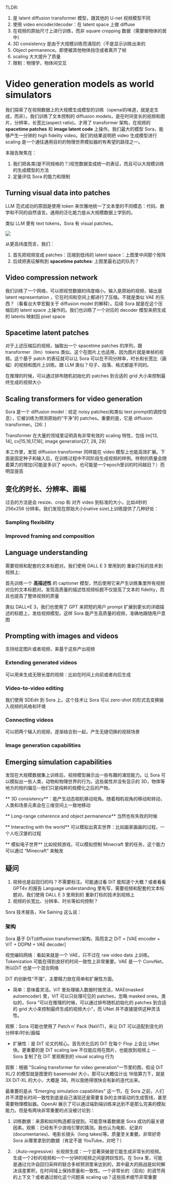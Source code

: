 TLDR:

1. 是 latent diffusion transformer 模型，跟其他的 U-net 视频模型不同
2. 使用 video encoder/decoder：在 latent space 上做 diffuse
3. 在视频的原始尺寸上进行训练，而非 square cropping 数据（需要做物体的居中）
4. 3D consistency 是由于大规模训练而涌现的（不是显示训练出来的
5. Object permanence。即使被其他物体挡住或者离开了帧
6. scaling 大大提升了质量
7. 限制：物理学，物体间交互

# Video generation models as world simulators
我们探索了在视频数据上的大规模生成模型的训练（openai的味道，就是走生成，而非）。我们训练了文本控制的 diffusion models，是在时间变长的视频和图片，分辨率，长宽比(aspect ratio)。才用了 transformer 架构，在视频的 **spacetime patches** 和 **image latent code** 上操作。我们最大的模型 Sora，能够产生一分钟的 high fidelity video。我们的结果说明把 video 生成模型进行 scaling 是一个通往通用目的的物理世界模拟器的有希望的路径之一。

本报告聚焦在：
1. 我们把各类(是不同规格的？)视觉数据变成统一的表征，而且可以大规模训练的生成模型的方法
2. 定量评估 Sora 的能力和限制

## Turning visual data into patches
LLM 范式成功的原因是使用 token 来优雅地统一了文本里的不同模态：代码、数学和不同的自然语言。通用的泛化能力是从大规模数据上学到的。

类似 LLM 里有 text tokens，Sora 有 visual patches。

![](imgs/latentspace-spacetime-patches.png)

从更高纬度而言，我们：
1. 首先把视频变成 patches：压缩到低纬的 latent space：上图里中间那个矩阵
2. 后续把表征解构到 **spacetime patches**: 上图里最右边的队列？

## Video compression network
我们训练了一个网络，可以把视觉数据的纬度缩小。输入是原始的视频，输出是 latent representation ，它在时间和空间上都进行了压缩。不就是类似 VAE 的东西？（看看台大李宏毅关于 diffusion model 的解释）。后续 Sora 就是在这个压缩后的 latent space 上操作的。我们也训练了一个对应的 decoder 模型来把生成的 latents 映射回 pixel space

## Spacetime latent patches
对于上述压缩后的视频，抽取出一个 spacetime patches 的序列，跟 transformer（llm）tokens 类似。这个在图片上也适用，因为图片就是单帧的视频。这个基于 patch 的表征就可以让 Sora 可以在不同分辨率，时长和长宽比（画幅）的视频和图片上训练。跟 LLM 类似？句子、段落、格式都是不同的。

在推理的时候，可以通过排布随机初始化的 patches 到合适的 grid 大小来控制最终生成的视频大小

## Scaling transformers for video generation
Sora 是一个 diffusion model：给定 noisy patches(和类似 text prompt的调控信息），它被训练为预测原始的“干净”的 patches。重要的是，它是 diffusion transformer。[26: ]

Transformer 在大量的领域里证明具有非常有效的 scaling 特性，包括 lm[13, 14], cv[15,16,17,18], image generation[27, 28, 29]

本工作里，发现 diffusion transformer 同样能在 video 模型上也能高效扩展。下面是固定种子和输入后，在训练过程中不同阶段生成视频的样例。样例的质量会随着算力的增加(可能是多训了 epoch，也可能是一个epoch里训的时间越旧？）而明显提高

## 变化的时长、分辨率、画幅
过去的方法是会 resize、crop 和 对齐 video 到标准的大小，比如4秒的 256x256 分辨率。我们发现在原始大小(native size)上训练提供了几种好处：
### Sampling flexibility

### Improved framing and composition

## Language understanding
需要视频和配套的文本标题对。我们使用 DALL E 3 里用到的 重新打标的技术到视频上:

首先训练一个 **高描述性** 的 captioner 模型，然后使用它来产生训练集里所有视频对应的文本标题对。发现高质量的描述性视频标题不仅提高了文本的 fidelity，而且也提高了整体视频的质量

类似 DALL*E 3，我们也使用了 GPT 来把短的用户 prompt 扩展到更长的详细描述的标题上，发给视频模型。这样 Sora 能产生高质量的视频，准确地跟随用户意图

## Prompting with images and videos
支持给定图片或者视频，来基于这些产出视频
### Extending generated videos
可以用来生成无限长度的视频：比如在时间上向前或者向后生成

### Video-to-video editing
我们使用 SDEdit 到 Sora 上。这个技术让 Sora 可以 zero-shot 的形式去变换输入视频的风格和环境
### Connecting videos
可以把两个输入的视频，逐渐结合到一起，产生无缝切换的视频场景

### Image generation capabilities

## Emerging simulation capabilities
发现在大规模数据集上训练后，视频模型展示出一些有趣的涌现能力。让 Sora 可以模拟出一些人类，动物和物理世界的行为。这些属性并没有显示的 3D，物体等地方的规约偏见--他们只是纯粹的规模化之后的产物。

** 3D consistency**：能产生动态相机移动视角。随着相机视角的移动和转动，人类和场景元素会在三维空间上一致地移动

** Long-range coherence and object permanence**  当然也有失败的时候

** Interacting with the world** 可以模拟出真实世界：比如画家画画的过程，一个人吃汉堡的过程

** 模拟电子世界** 比如视频游戏，可以模拟控制 Minecraft 里的任务，这个能力可以通过 “Minecraft” 来触发

## 疑问
1. 视频也是自回归的吗？不需要标注。可能通过看 DiT 能知道个大概？或者看看 GPT4v 的报告
Language understanding 里有写，需要视频和配套的文本标题对。我们使用 DALL E 3 里用到的 重新打标的技术到视频上
2. 视频的长宽比、分辨率、时长等如何控制？


Sora 技术报告，Xie Saining 这么说：

### 架构
Sora 基于 DiT(diffusion transformer)架构，简而言之 DiT = [VAE encoder + ViT + DDPM + VAE decoder]

视觉编码网络：看起来就是一个 VAE，只不过在 raw video data 上训练。Tokenization 可能在得到良好的时间一致性上非常重要。VAE 是一个 ConvNet，所以DiT 也是一个混合网络

DiT 的创新性“不强”，主要精力放在简单和扩展性方面。

* 简单：意味着灵活。ViT 里处理输入数据时很灵活，MAE(masked autoencoder) 里，ViT 可以只处理可见的 patches，忽略 masked ones。类似的，Sora “可以在推理的时候，可以通过排布随机初始化的 patches 到合适的 grid 大小来控制最终生成的视频大小“，而 UNet 并不直接提供这种灵活性。

观察：Sora 可能也使用了 Patch n' Pack (NaViT)，来让 DiT 可以适配到变化的分辨率/时长/画幅

* 扩展性：是 DiT 论文的核心。首先优化后的 DiT 在每个 Flop 上会比 UNet 快。更重要的是 DiT scaling law 不仅能应用在图片，也能放到视频上 -- Sora 复制了在 DiT 里观察到的 visual scaling 行为

观察：根据 "Scaling transformer for video generation"一节里的图，假设 DiT XL/2 的模型就是图里的 basemodel 大小，那可以大概估计出 16倍算力下，就是 3X DiT-XL 的大小，大概是 3B。所以我绝得很快会有新的迭代出来。

最重要的是从 “Emerging simulation capabilities" 这一节。在 Sora 之前，人们并不清楚长时间一致性到底是自己涌现还是需要复杂的主体驱动的生成管线，甚至需要物理模拟器。OpenAI 展示了可以通过端到端训练来达到不是那么完美的模拟能力。但是有两块非常重要的点没被讨论到：

1. 训练数据：来源和如何构造都没提到。可能意味着数据是 Sora 成功的最关键因素。观察：已经有不少游戏引擎的猜测。我也认为电影、纪录片(documentaries)、电影长镜头（long takes)等。质量至关重要。非常好奇 Sora 从哪里拿到的数据（肯定不是 YouTube，对吧？）

2. （Auto-regressive）长视频生成：一个显著突破是它能生成非常长的视频。生成一个2秒的视频和一个一分钟的视频之间是跨跃性的。在 Sora 里，可能是通过允许自回归采样的联合多帧预测里来达到的，其中最大的挑战是如何解决误差累积，在时间域上保持质量和一致性。一个非常长的（双向）的调节用的上下文？或者通过弱化这个问题来 scaling up？这些技术细节非常重要


